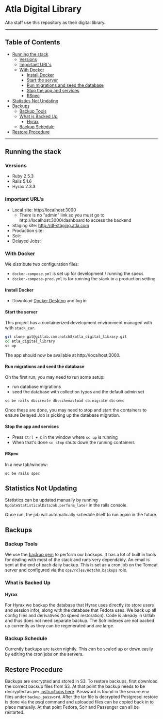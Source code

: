 # Atla Digital Library

Atla staff use this repository as their digital library.

----
## Table of Contents
  * [Running the stack](#running-the-stack)
    * [Versions](#versions)
    * [Important URL's](#important-urls)
    * [With Docker](#with-docker)
      * [Install Docker](#install-docker)
      * [Start the server](#start-the-server)
      * [Run migrations and seed the database](#run-migrations-and-seed-the-database)
      * [Stop the app and services](#stop-the-app-and-services)
      * [RSpec](#rspec)
  * [Statistics Not Updating](#statistics-not-updating)
  * [Backups](#backups)
    * [Backup Tools](#backup-tools)
    * [What is Backed Up](#what-is-backed-up)
      * [Hyrax](#hyrax)
    * [Backup Schedule](#backup-schedule)
  * [Restore Procedure](#restore-procedure)
----
## Running the stack
### Versions
  - Ruby 2.5.3
  - Rails 5.1.6
  - Hyrax 2.3.3

### Important URL's
- Local site: http://localhost:3000
  - There is no "admin" link so you must go to http://localhost:3000/dashboard to access the backend
- Staging site: http://dl-staging.atla.com
- Production site:
- Solr:
- Delayed Jobs:

### With Docker
We distribute two configuration files:
- `docker-compose.yml` is set up for development / running the specs
- `docker-compose-prod.yml` is for running the stack in a production setting

#### Install Docker
- Download [Docker Desktop](https://www.docker.com/products/docker-desktop) and log in

#### Start the server
This project has a containerized development environment managed with with `stack_car`.

```sh
git clone git@gitlab.com:notch8/atla_digital_library.git
cd atla_digital_library
sc up
```

The app should now be available at http://localhost:3000.

#### Run migrations and seed the database
On the first run, you may need to run some setup:

* run database migrations
* seed the database with collection types and the default admin set

```sh
sc be rails db:create db:schema:load db:migrate db:seed
```
Once these are done, you may need to stop and start the containers to ensure Delayed Job is picking up the database migration.

#### Stop the app and services
- Press `Ctrl + C` in the window where `sc up` is running
- When that's done `sc stop` shuts down the running containers

#### RSpec
In a new tab/window:
```
sc be rails spec
```

## Statistics Not Updating

Statistics can be updated manually by running `UpdateStatisticalDataJob.perform_later` in the rails console.

Once run, the job will automatically schedule itself to run again in the future.

## Backups
### Backup Tools

We use the [backup gem](http://backup.github.io/backup/v4/) to perform our backups. It has a lot of built in tools for dealing with most of the stack and runs very dependably. An email is sent at the end of each daily backup. This is set as a cron job on the Tomcat server and configured via the `ops/roles/notch8.backups` role.

### What is Backed Up
#### Hyrax

For Hyrax we backup the database that Hyrax uses directly (to store users and session info), along with the database that Fedora uses. We back up all config files and derivatives (to speed restoration). Code is already in Gitlab and thus does not need separate backup. The Solr indexes are not backed up currently as they can be regenerated and are large.

### Backup Schedule

Currently backups are taken nightly. This can be scaled up or down easily by editing the cron jobs on the servers.


## Restore Procedure

Backups are encrypted and stored in S3. To restore backups, first download the correct backup files from S3.  At that point the backup needs to be decrypted as per [instructions here](http://backup.github.io/backup/v4/encryptor-openssl/).  Password is found in the secure env files under `backup_password`. After the tar file is decrypted Postgresql restore is done via the psql command and uploaded files can be copied back in to place manually. At that point Fedora, Solr and Passenger can all be restarted.
